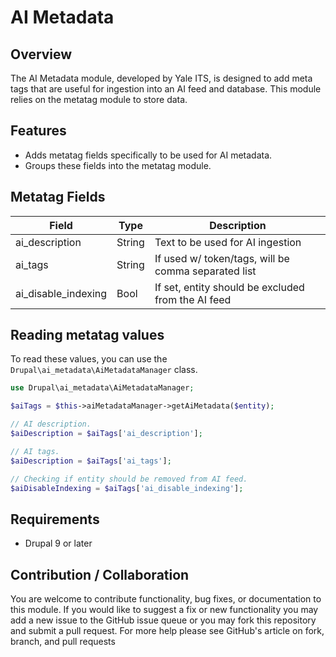 # AI Metadata

## Overview

The AI Metadata module, developed by Yale ITS, is designed to add meta tags that are useful for ingestion into an AI feed and database. This module relies on the metatag module to store data.

## Features

- Adds metatag fields specifically to be used for AI metadata.
- Groups these fields into the metatag module.

## Metatag Fields

| Field               | Type    | Description                                        |
|---------------------|---------|----------------------------------------------------|
| ai_description      | String  | Text to be used for AI ingestion                   |
| ai_tags             | String  | If used w/ token/tags, will be comma separated list|
| ai_disable_indexing | Bool    | If set, entity should be excluded from the AI feed |

## Reading metatag values

To read these values, you can use the `Drupal\ai_metadata\AiMetadataManager` class.

```php
use Drupal\ai_metadata\AiMetadataManager;

$aiTags = $this->aiMetadataManager->getAiMetadata($entity);

// AI description.
$aiDescription = $aiTags['ai_description'];

// AI tags.
$aiDescription = $aiTags['ai_tags'];

// Checking if entity should be removed from AI feed.
$aiDisableIndexing = $aiTags['ai_disable_indexing'];
```

## Requirements

- Drupal 9 or later

## Contribution / Collaboration

You are welcome to contribute functionality, bug fixes, or documentation to this module. If you would like to suggest a fix or new functionality you may add a new issue to the GitHub issue queue or you may fork this repository and submit a pull request. For more help please see GitHub's article on fork, branch, and pull requests
